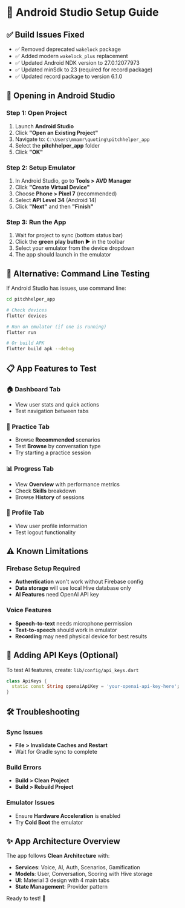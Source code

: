 # 🚀 Android Studio Setup Guide

## ✅ Build Issues Fixed
- ✅ Removed deprecated `wakelock` package
- ✅ Added modern `wakelock_plus` replacement
- ✅ Updated Android NDK version to 27.0.12077973
- ✅ Updated minSdk to 23 (required for record package)
- ✅ Updated record package to version 6.1.0

## 📱 Opening in Android Studio

### Step 1: Open Project
1. Launch **Android Studio**
2. Click **"Open an Existing Project"**
3. Navigate to: `C:\Users\mmamr\quoting\pitchhelper_app`
4. Select the **pitchhelper_app** folder
5. Click **"OK"**

### Step 2: Setup Emulator
1. In Android Studio, go to **Tools > AVD Manager**
2. Click **"Create Virtual Device"**
3. Choose **Phone > Pixel 7** (recommended)
4. Select **API Level 34** (Android 14)
5. Click **"Next"** and then **"Finish"**

### Step 3: Run the App
1. Wait for project to sync (bottom status bar)
2. Click the **green play button** ▶️ in the toolbar
3. Select your emulator from the device dropdown
4. The app should launch in the emulator

## 🔧 Alternative: Command Line Testing

If Android Studio has issues, use command line:
```bash
cd pitchhelper_app

# Check devices
flutter devices

# Run on emulator (if one is running)
flutter run

# Or build APK
flutter build apk --debug
```

## 📋 App Features to Test

### 🏠 Dashboard Tab
- View user stats and quick actions
- Test navigation between tabs

### 🎤 Practice Tab
- Browse **Recommended** scenarios
- Test **Browse** by conversation type
- Try starting a practice session

### 📊 Progress Tab
- View **Overview** with performance metrics
- Check **Skills** breakdown
- Browse **History** of sessions

### 👤 Profile Tab
- View user profile information
- Test logout functionality

## ⚠️ Known Limitations

### Firebase Setup Required
- **Authentication** won't work without Firebase config
- **Data storage** will use local Hive database only
- **AI Features** need OpenAI API key

### Voice Features
- **Speech-to-text** needs microphone permission
- **Text-to-speech** should work in emulator
- **Recording** may need physical device for best results

## 🔑 Adding API Keys (Optional)

To test AI features, create:
`lib/config/api_keys.dart`
```dart
class ApiKeys {
  static const String openaiApiKey = 'your-openai-api-key-here';
}
```

## 🛠️ Troubleshooting

### Sync Issues
- **File > Invalidate Caches and Restart**
- Wait for Gradle sync to complete

### Build Errors
- **Build > Clean Project**
- **Build > Rebuild Project**

### Emulator Issues
- Ensure **Hardware Acceleration** is enabled
- Try **Cold Boot** the emulator

## ✨ App Architecture Overview

The app follows **Clean Architecture** with:
- **Services**: Voice, AI, Auth, Scenarios, Gamification
- **Models**: User, Conversation, Scoring with Hive storage
- **UI**: Material 3 design with 4 main tabs
- **State Management**: Provider pattern

Ready to test! 🎉